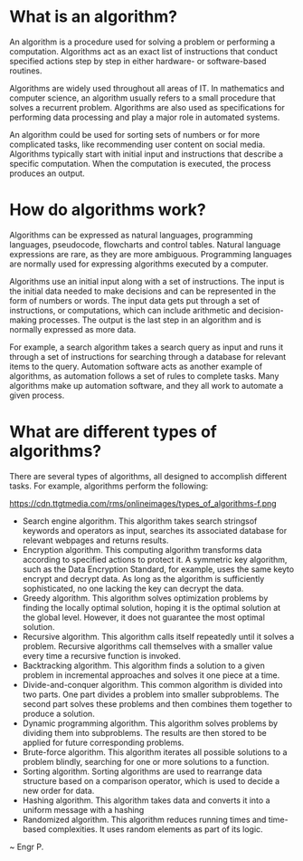 # What is an algorithm?
An algorithm is a procedure used for solving a problem or performing a computation. Algorithms act as an exact list of instructions that conduct specified actions step by step in either hardware- or software-based routines.

Algorithms are widely used throughout all areas of IT. In mathematics and computer science, an algorithm usually refers to a small procedure that solves a recurrent problem. Algorithms are also used as specifications for performing data processing and play a major role in automated systems.

An algorithm could be used for sorting sets of numbers or for more complicated tasks, like recommending user content on social media. Algorithms typically start with initial input and instructions that describe a specific computation. When the computation is executed, the process produces an output.

# How do algorithms work?
Algorithms can be expressed as natural languages, programming languages, pseudocode, flowcharts and control tables. Natural language expressions are rare, as they are more ambiguous. Programming languages are normally used for expressing algorithms executed by a computer.

Algorithms use an initial input along with a set of instructions. The input is the initial data needed to make decisions and can be represented in the form of numbers or words. The input data gets put through a set of instructions, or computations, which can include arithmetic and decision-making processes. The output is the last step in an algorithm and is normally expressed as more data.

For example, a search algorithm takes a search query as input and runs it through a set of instructions for searching through a database for relevant items to the query. Automation software acts as another example of algorithms, as automation follows a set of rules to complete tasks. Many algorithms make up automation software, and they all work to automate a given process.

# What are different types of algorithms?
There are several types of algorithms, all designed to accomplish different tasks. For example, algorithms perform the following:

https://cdn.ttgtmedia.com/rms/onlineimages/types_of_algorithms-f.png

- Search engine algorithm. This algorithm takes search stringsof keywords and operators as input, searches its associated database for relevant webpages and returns results.
- Encryption algorithm. This computing algorithm transforms data according to specified actions to protect it. A symmetric key algorithm, such as the Data Encryption Standard, for example, uses the same keyto encrypt and decrypt data. As long as the algorithm is sufficiently sophisticated, no one lacking the key can decrypt the data.
- Greedy algorithm. This algorithm solves optimization problems by finding the locally optimal solution, hoping it is the optimal solution at the global level. However, it does not guarantee the most optimal solution.
- Recursive algorithm. This algorithm calls itself repeatedly until it solves a problem. Recursive algorithms call themselves with a smaller value every time a recursive function is invoked.
- Backtracking algorithm. This algorithm finds a solution to a given problem in incremental approaches and solves it one piece at a time.
- Divide-and-conquer algorithm. This common algorithm is divided into two parts. One part divides a problem into smaller subproblems. The second part solves these problems and then combines them together to produce a solution.
- Dynamic programming algorithm. This algorithm solves problems by dividing them into subproblems. The results are then stored to be applied for future corresponding problems.
- Brute-force algorithm. This algorithm iterates all possible solutions to a problem blindly, searching for one or more solutions to a function.
- Sorting algorithm. Sorting algorithms are used to rearrange data structure based on a comparison operator, which is used to decide a new order for data.
- Hashing algorithm. This algorithm takes data and converts it into a uniform message with a hashing
- Randomized algorithm. This algorithm reduces running times and time-based complexities. It uses random elements as part of its logic.

~ Engr P.